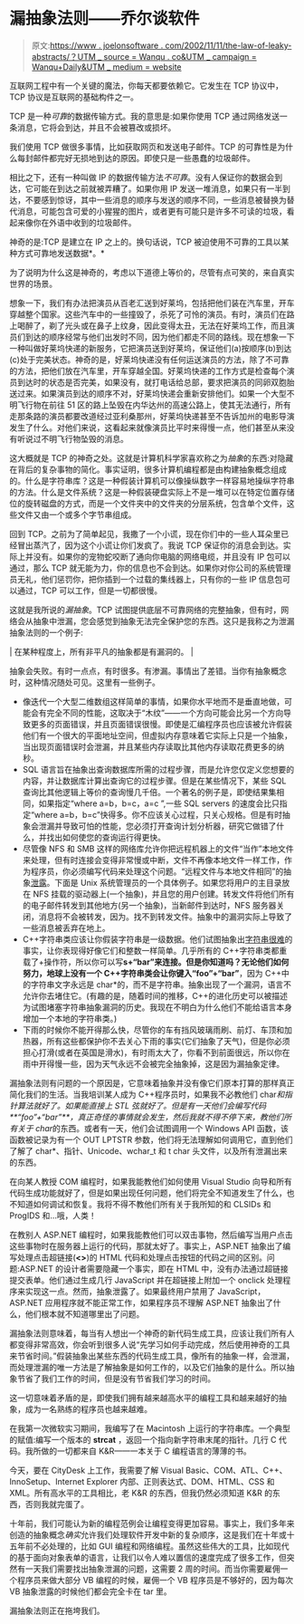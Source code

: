 # 漏抽象法则——乔尔谈软件

> 原文:[https://www . joelonsoftware . com/2002/11/11/the-law-of-leaky-abstracts/？UTM _ source = Wanqu . co&UTM _ campaign = Wanqu+Daily&UTM _ medium = website](https://www.joelonsoftware.com/2002/11/11/the-law-of-leaky-abstractions/?utm_source=wanqu.co&utm_campaign=Wanqu+Daily&utm_medium=website)

互联网工程中有一个关键的魔法，你每天都要依赖它。它发生在 TCP 协议中，TCP 协议是互联网的基础构件之一。

TCP 是一种*可靠*的数据传输方式。我的意思是:如果你使用 TCP 通过网络发送一条消息，它将会到达，并且不会被篡改或损坏。

我们使用 TCP 做很多事情，比如获取网页和发送电子邮件。TCP 的可靠性是为什么每封邮件都完好无损地到达的原因。即使只是一些愚蠢的垃圾邮件。

相比之下，还有一种叫做 IP 的数据传输方法*不可靠*。没有人保证你的数据会到达，它可能在到达之前就被弄糟了。如果你用 IP 发送一堆消息，如果只有一半到达，不要感到惊讶，其中一些消息的顺序与发送的顺序不同，一些消息被替换为替代消息，可能包含可爱的小猩猩的图片，或者更有可能只是许多不可读的垃圾，看起来像你在外语中收到的垃圾邮件。

神奇的是:TCP 是建立在 IP 之上的。换句话说，TCP 被迫使用不可靠的工具以某种方式可靠地发送数据*。*

为了说明为什么这是神奇的，考虑以下道德上等价的，尽管有点可笑的，来自真实世界的场景。

想象一下，我们有办法把演员从百老汇送到好莱坞，包括把他们装在汽车里，开车穿越整个国家。这些汽车中的一些撞毁了，杀死了可怜的演员。有时，演员们在路上喝醉了，剃了光头或在鼻子上纹身，因此变得太丑，无法在好莱坞工作，而且演员们到达的顺序经常与他们出发时不同，因为他们都走不同的路线。现在想象一下一种叫做好莱坞快递的新服务，它把演员送到好莱坞，保证他们(a)按顺序(b)到达(c)处于完美状态。神奇的是，好莱坞快递没有任何运送演员的方法，除了不可靠的方法，把他们放在汽车里，开车穿越全国。好莱坞快递的工作方式是检查每个演员到达时的状态是否完美，如果没有，就打电话给总部，要求把演员的同卵双胞胎送过来。如果演员到达的顺序不对，好莱坞快递会重新安排他们。如果一个大型不明飞行物在前往 51 区的路上坠毁在内华达州的高速公路上，使其无法通行，所有走那条路的演员都要改道经过亚利桑那州，好莱坞快递甚至不告诉加州的电影导演发生了什么。对他们来说，这看起来就像演员比平时来得慢一点，他们甚至从来没有听说过不明飞行物坠毁的消息。

这大概就是 TCP 的神奇之处。这就是计算机科学家喜欢称之为*抽象*的东西:对隐藏在背后的复杂事物的简化。事实证明，很多计算机编程都是由构建抽象概念组成的。什么是字符串库？这是一种假装计算机可以像操纵数字一样容易地操纵字符串的方法。什么是文件系统？这是一种假装硬盘实际上不是一堆可以在特定位置存储位的旋转磁盘的方式，而是一个文件夹中的文件夹的分层系统，包含单个文件，这些文件又由一个或多个字节串组成。

回到 TCP。之前为了简单起见，我撒了一个小谎，现在你们中的一些人耳朵里已经冒出蒸汽了，因为这个小谎让你们发疯了。我说 TCP 保证你的消息会到达。实际上并没有。如果你的宠物蛇咬断了通向你电脑的网络电缆，并且没有 IP 包可以通过，那么 TCP 就无能为力，你的信息也不会到达。如果你对你公司的系统管理员无礼，他们惩罚你，把你插到一个过载的集线器上，只有你的一些 IP 信息包可以通过，TCP 可以工作，但是一切都很慢。

这就是我所说的*漏抽象*。TCP 试图提供底层不可靠网络的完整抽象，但有时，网络会从抽象中泄漏，您会感觉到抽象无法完全保护您的东西。这只是我称之为泄漏抽象法则的一个例子:

| 在某种程度上，所有非平凡的抽象都是有漏洞的。 |

抽象会失败。有时一点点，有时很多。有渗漏。事情出了差错。当你有抽象概念时，这种情况随处可见。这里有一些例子。

*   像迭代一个大型二维数组这样简单的事情，如果你水平地而不是垂直地做，可能会有完全不同的性能，这取决于“木纹”——一个方向可能会比另一个方向导致更多的页面错误，并且页面错误很慢。即使是汇编程序员也应该被允许假装他们有一个很大的平面地址空间，但虚拟内存意味着它实际上只是一个抽象，当出现页面错误时会泄漏，并且某些内存读取比其他内存读取花费更多的纳秒。
*   SQL 语言旨在抽象出查询数据库所需的过程步骤，而是允许您仅定义您想要的内容，并让数据库计算出查询它的过程步骤。但是在某些情况下，某些 SQL 查询比其他逻辑上等价的查询慢几千倍。一个著名的例子是，即使结果集相同，如果指定“where a=b，b=c，a=c ”,一些 SQL servers 的速度会比只指定“where a=b，b=c”快得多。你不应该关心过程，只关心规格。但是有时抽象会泄漏并导致可怕的性能，您必须打开查询计划分析器，研究它做错了什么，并找出如何使您的查询运行得更快。
*   尽管像 NFS 和 SMB 这样的网络库允许你把远程机器上的文件“当作”本地文件来处理，但有时连接会变得非常慢或中断，文件不再像本地文件一样工作，作为程序员，你必须编写代码来处理这个问题。“远程文件与本地文件相同”的抽象[泄露](https://www.joelonsoftware.com/articles/fog0000000041.html)。下面是 Unix 系统管理员的一个具体例子。如果您将用户的主目录放在 NFS 挂载的驱动器上(一个抽象)，并且您的用户创建。转发文件将他们所有的电子邮件转发到其他地方(另一个抽象)，当新邮件到达时，NFS 服务器关闭，消息将不会被转发，因为。找不到转发文件。抽象中的漏洞实际上导致了一些消息被丢弃在地上。
*   C++字符串类应该让你假装字符串是一级数据。他们试图抽象出[字符串很难](https://www.joelonsoftware.com/articles/fog0000000319.html)的事实，让你表现得好像它们和整数一样简单。几乎所有的 C++字符串类都重载了+操作符，所以你可以写**s+“bar”**来连接。但是你知道吗？无论他们如何努力，地球上没有一个 C++字符串类会让你键入**“foo”+“bar”**，因为 C++中的字符串文字永远是 char*的，而不是字符串。抽象出现了一个漏洞，语言不允许你去堵住它。(有趣的是，随着时间的推移，C++的进化历史可以被描述为试图堵塞字符串抽象漏洞的历史。我现在不明白为什么他们不能给语言本身增加一个本地的字符串类。)
*   下雨的时候你不能开得那么快，尽管你的车有挡风玻璃雨刷、前灯、车顶和加热器，所有这些都保护你不去关心下雨的事实(它们抽象了天气)，但是你必须担心打滑(或者在英国是滑水)，有时雨太大了，你看不到前面很远，所以你在雨中开得慢一些，因为天气永远不会被完全抽象掉，这是因为漏抽象定律。

漏抽象法则有问题的一个原因是，它意味着抽象并没有像它们原本打算的那样真正简化我们的生活。当我培训某人成为 C++程序员时，如果我不必教他们 char*和指针算法就好了。如果能直接上 STL 弦就好了。但是有一天他们会编写代码**“foo”+“bar”**，真正奇怪的事情就会发生，然后我就不得不停下来，教他们所有关于 char*的东西。或者有一天，他们会试图调用一个 Windows API 函数，该函数被记录为有一个 OUT LPTSTR 参数，他们将无法理解如何调用它，直到他们了解了 char*、指针、Unicode、wchar_t 和 t char 头文件，以及所有泄漏出来的东西。

在向某人教授 COM 编程时，如果我能教他们如何使用 Visual Studio 向导和所有代码生成功能就好了，但是如果出现任何问题，他们将完全不知道发生了什么，也不知道如何调试和恢复。我将不得不教他们所有关于我所知的和 CLSIDs 和 ProgIDS 和…哦，人类！

在教别人 ASP.NET 编程时，如果我能教他们可以双击事物，然后编写当用户点击这些事物时在服务器上运行的代码，那就太好了。事实上，ASP.NET 抽象出了编写处理点击超链接(**<>**)的 HTML 代码和处理点击按钮的代码之间的区别。问题:ASP.NET 的设计者需要隐藏一个事实，即在 HTML 中，没有办法通过超链接提交表单。他们通过生成几行 JavaScript 并在超链接上附加一个 onclick 处理程序来实现这一点。然而，抽象泄露了。如果最终用户禁用了 JavaScript，ASP.NET 应用程序就不能正常工作，如果程序员不理解 ASP.NET 抽象出了什么，他们根本就不知道哪里出了问题。

漏抽象法则意味着，每当有人想出一个神奇的新代码生成工具，应该让我们所有人都变得非常高效，你会听到很多人说“先学习如何手动完成，然后使用神奇的工具来节省时间。”假装抽象出某些东西的代码生成工具，像所有的抽象一样，会泄漏，而处理泄漏的唯一方法是了解抽象是如何工作的，以及它们抽象的是什么。所以抽象节省了我们工作的时间，但是没有节省我们学习的时间。

这一切意味着矛盾的是，即使我们拥有越来越高水平的编程工具和越来越好的抽象，成为一名熟练的程序员也越来越难。

在我第一次微软实习期间，我编写了在 Macintosh 上运行的字符串库。一个典型的赋值:编写一个版本的 **strcat** ，返回一个指向新字符串末尾的指针。几行 C 代码。我所做的一切都来自 K&R——一本关于 C 编程语言的薄薄的书。

今天，要在 CityDesk 上工作，我需要了解 Visual Basic、COM、ATL、C++、InnoSetup、Internet Explorer 内部、正则表达式、DOM、HTML、CSS 和 XML。所有高水平的工具相比，老 K&R 的东西，但我仍然必须知道 K&R 的东西，否则我就完蛋了。

十年前，我们可能认为新的编程范例会让编程变得更加容易。事实上，我们多年来创造的抽象概念*确实*允许我们处理软件开发中新的复杂顺序，这是我们在十年或十五年前不必处理的，比如 GUI 编程和网络编程。虽然这些伟大的工具，比如现代的基于面向对象表单的语言，让我们以令人难以置信的速度完成了很多工作，但突然有一天我们需要找出抽象泄漏的问题，这需要 2 周的时间。而当你需要雇佣一个程序员来做大部分 VB 编程的时候，雇佣一个 VB 程序员是不够好的，因为每次 VB 抽象泄露的时候他们都会完全卡在 tar 里。

漏抽象法则正在拖垮我们。